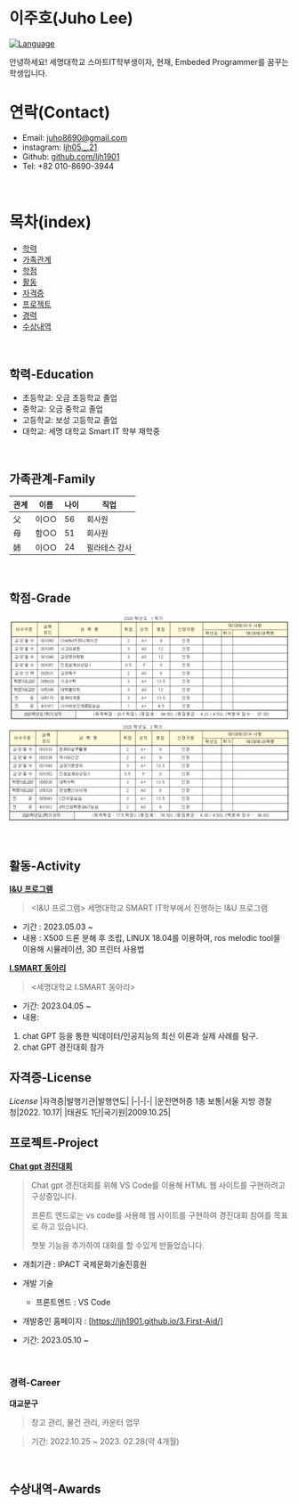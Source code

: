 이주호(Juho Lee)
======================
[![Language](https://img.shields.io/badge/HTML-red.svg?style=for-the-badge&logo=html5&logoColor=white)](https://ljh1901.github.io/3.First-Aid/) 


안녕하세요! 세명대학교 스마트IT학부생이자, 현재, Embeded Programmer를 꿈꾸는 학생입니다.
# 연락(Contact)
* Email: [juho8690@gmail.com](https://gmail.com)
* instagram: [ljh05._.21](https://www.instagram.com/ljh05._.21)
* Github: [github.com/ljh1901](https://github.com/ljh1901)
* Tel: +82 010-8690-3944

<br/>

# 목차(index)
- [학력](#학력-Education)
- [가족관계](#가족관계-Family)
- [학점](#학점-Grade)
- [활동](#활동-Activity)
- [자격증](#자격증-License)
- [프로젝트](#프로젝트-Project)
- [경력](#경력-Career)
- [수상내역](#수상내역-Awards)

<br/>

## 학력-Education
- 초등학교: 오금 초등학교 졸업
- 중학교: 오금 중학교 졸업
- 고등학교: 보성 고등학교 졸업
- 대학교: 세명 대학교 Smart IT 학부 재학중


<br/>

## 가족관계-Family
|관계|이름|나이|직업|
|-|-|-|-|
|父|이○○|56|회사원|
|母|함○○|51|회사원|
|姉|이○○|24|필라테스 강사|



<br/>

## 학점-Grade
![2020학년도 1학기](성적.PNG)
![2020학년도 2학기](성적2.PNG)



<br/>

## 활동-Activity

[**I&U 프로그램**](http://www.semyung.ac.kr/cop/bbs/BBSMSTR_000000000207/selectBoardList.do?bbsId=BBSMSTR_000000000207&pageIndex=1&kind=&mno=sitemap_12&searchCnd=&searchWrd=)
> <I&U 프로그램>
> 세명대학교 SMART IT학부에서 진행하는 I&U 프로그램

* 기간 : 2023.05.03 ~ 
* 내용 : X500 드론 분해 후 조립, LINUX 18.04를 이용하여, ros melodic tool을 이용해 시뮬레이션, 3D 프린터 사용법

[**I.SMART 동아리**](http://www.semyung.ac.kr/cop/bbs/BBSMSTR_000000000207/selectBoardList.do?bbsId=BBSMSTR_000000000207&pageIndex=1&kind=&mno=sitemap_12&searchCnd=&searchWrd=)
> <세명대학교 I.SMART 동아리>

* 기간: 2023.04.05 ~
* 내용: 
1. chat GPT 등을 통한 빅데이터/인공지능의 최신 이론과 실제 사례를 탐구.
2. chat GPT 경진대회 참가

## 자격증-License
*License*
|자격증|발행기관|발행연도|
|-|-|-|
|운전면허증 1종 보통|서울 지방 경찰청|2022. 10.17|
|태권도 1단|국기원|2009.10.25|

##  프로젝트-Project

[**Chat gpt 경진대회**](http://www.ipact.kr/popup_view.php?no=28)
> Chat gpt 경진대회를 위해 VS Code를 이용해 HTML 웹 사이트를 구현하려고 구상중입니다.
> 
> 프론트 엔드로는 vs code를 사용해 웹 사이트를 구현하여 경진대회 참여를 목표로 하고 있습니다.
> 
> 챗봇 기능을 추가하여 대화를 할 수있게 만들었습니다.

* 개최기관 : IPACT 국제문화기술진흥원
* 개발 기술
  * 프론트엔드 : VS Code

* 개발중인 홈페이지 : [https://ljh1901.github.io/3.First-Aid/]
* 기간: 2023.05.10 ~

<br/>

### 경력-Career
**대교문구**

> 창고 관리, 물건 관리, 카운터 업무 

> 기간: 2022.10.25 ~ 2023. 02.28(약 4개월)

<br/>

## 수상내역-Awards

